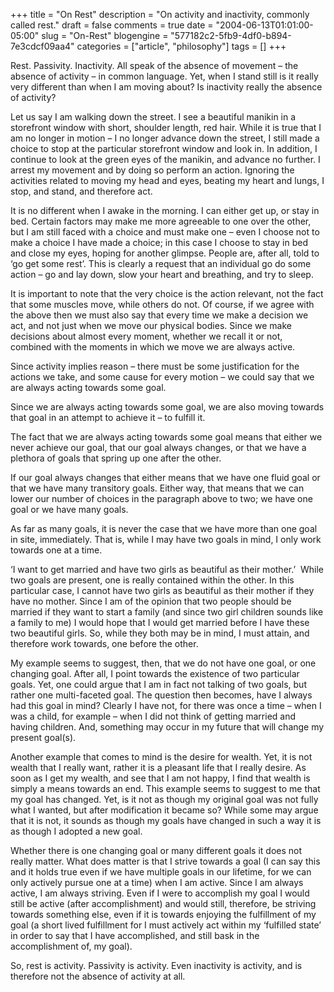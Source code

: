 +++
title = "On Rest"
description = "On activity and inactivity, commonly called rest."
draft = false
comments = true
date = "2004-06-13T01:01:00-05:00"
slug = "On-Rest"
blogengine = "577182c2-5fb9-4df0-b894-7e3cdcf09aa4"
categories = ["article", "philosophy"]
tags = []
+++

<p>
Rest. Passivity. Inactivity. All speak of the absence of movement &ndash; the absence of activity &ndash; in common language. Yet, when I stand still is it really very different than when I am moving about? Is inactivity really the absence of activity?
</p>
<p>
Let us say I am walking down the street. I see a beautiful manikin in a storefront window with short, shoulder length, red hair. While it is true that I am no longer in motion &ndash; I no longer advance down the street, I still made a choice to stop at the particular storefront window and look in. In addition, I continue to look at the green eyes of the manikin, and advance no further. I arrest my movement and by doing so perform an action. Ignoring the activities related to moving my head and eyes, beating my heart and lungs, I stop, and stand, and therefore act.
</p>
<p>
It is no different when I awake in the morning. I can either get up, or stay in bed. Certain factors may make me more agreeable to one over the other, but I am still faced with a choice and must make one &ndash; even I choose not to make a choice I have made a choice; in this case I choose to stay in bed and close my eyes, hoping for another glimpse. People are, after all, told to &lsquo;go get some rest&rsquo;. This is clearly a request that an individual go do some action &ndash; go and lay down, slow your heart and breathing, and try to sleep.
</p>
<p>
It is important to note that the very choice is the action relevant, not the fact that some muscles move, while others do not. Of course, if we agree with the above then we must also say that every time we make a decision we act, and not just when we move our physical bodies. Since we make decisions about almost every moment, whether we recall it or not, combined with the moments in which we move we are always active.
</p>
<p>
Since activity implies reason &ndash; there must be some justification for the actions we take, and some cause for every motion &ndash; we could say that we are always acting towards some goal.
</p>
<p>
Since we are always acting towards some goal, we are also moving towards that goal in an attempt to achieve it &ndash; to fulfill it.
</p>
<p>
The fact that we are always acting towards some goal means that either we never achieve our goal, that our goal always changes, or that we have a plethora of goals that spring up one after the other.
</p>
<p>
If our goal always changes that either means that we have one fluid goal or that we have many transitory goals. Either way, that means that we can lower our number of choices in the paragraph above to two; we have one goal or we have many goals.
</p>
<p>
As far as many goals, it is never the case that we have more than one goal in site, immediately. That is, while I may have two goals in mind, I only work towards one at a time.
</p>
<p>
&lsquo;I want to get married and have two girls as beautiful as their mother.&rsquo; &nbsp;While two goals are present, one is really contained within the other. In this particular case, I cannot have two girls as beautiful as their mother if they have no mother. Since I am of the opinion that two people should be married if they want to start a family (and since two girl children sounds like a family to me) I would hope that I would get married before I have these two beautiful girls. So, while they both may be in mind, I must attain, and therefore work towards, one before the other.
</p>
<p>
My example seems to suggest, then, that we do not have one goal, or one changing goal. After all, I point towards the existence of two particular goals. Yet, one could argue that I am in fact not talking of two goals, but rather one multi-faceted goal. The question then becomes, have I always had this goal in mind? Clearly I have not, for there was once a time &ndash; when I was a child, for example &ndash; when I did not think of getting married and having children. And, something may occur in my future that will change my present goal(s).
</p>
<p>
Another example that comes to mind is the desire for wealth. Yet, it is not wealth that I really want, rather it is a pleasant life that I really desire. As soon as I get my wealth, and see that I am not happy, I find that wealth is simply a means towards an end. This example seems to suggest to me that my goal has changed. Yet, is it not as though my original goal was not fully what I wanted, but after modification it became so? While some may argue that it is not, it sounds as though my goals have changed in such a way it is as though I adopted a new goal.
</p>
<p>
Whether there is one changing goal or many different goals it does not really matter. What does matter is that I strive towards a goal (I can say this and it holds true even if we have multiple goals in our lifetime, for we can only actively pursue one at a time) when I am active. Since I am always active, I am always striving. Even if I were to accomplish my goal I would still be active (after accomplishment) and would still, therefore, be striving towards something else, even if it is towards enjoying the fulfillment of my goal (a short lived fulfillment for I must actively act within my &lsquo;fulfilled state&rsquo; in order to say that I have accomplished, and still bask in the accomplishment of, my goal).
</p>
<p>
So, rest is activity. Passivity is activity. Even inactivity is activity, and is therefore not the absence of activity at all.
</p>

